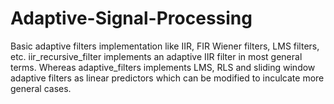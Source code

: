# Adaptive-Signal-Processing
Basic adaptive filters implementation like IIR, FIR Wiener filters, LMS filters, etc. iir_recursive_filter implements an adaptive IIR filter in most general terms. Whereas adaptive_filters implements LMS, RLS and sliding window adaptive filters as linear predictors which can be modified to inculcate more general cases. 
